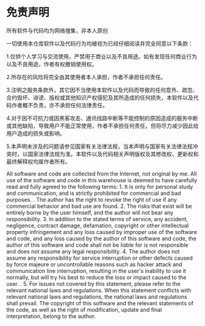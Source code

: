 # 免责声明

   所有软件与代码均为网络搜集，非本人原创
   
   一切使用本仓库软件以及代码行为均被视为已经仔细阅读并完全同意以下条款：
   
 1.仅供个人学习与交流使用，严禁用于商业以及不良用途。如有发现任何商业行为以及不良用途，作者有权撤销使用权。

 2.所存在的风险将完全由其使用者本人承担，作者不承担任何责任。

 3.注明之服务条款外，其它因不当使用本软件以及代码而导致的任何意外、疏忽、合约毁坏、诽谤、版权或其他知识产权侵犯及其所造成的任何损失，本软件以及代码作者概不负责，亦不承担任何法律责任。

 4.对于因不可抗力或因黑客攻击、通讯线路中断等不能控制的原因造成的服务中断或其他缺陷，导致用户不能正常使用，作者不承担任何责任，但将尽力减少因此给用户造成的损失或影响。

 5.本声明未涉及的问题请参见国家有关法律法规，当本声明与国家有关法律法规冲突时，以国家法律法规为准。本软件以及代码相关声明版权及其修改权、更新权和最终解释权均属作者所有。
 
 All software and code are collected from the Internet, not original by me. All use of the software and code in this warehouse is deemed to have carefully read and fully agreed to the following terms: 1. It is only for personal study and communication, and is strictly prohibited for commercial and bad purposes. . The author has the right to revoke the right of use if any commercial behavior and bad use are found. 2. The risks that exist will be entirely borne by the user himself, and the author will not bear any responsibility. 3. In addition to the stated terms of service, any accident, negligence, contract damage, defamation, copyright or other intellectual property infringement and any loss caused by improper use of the software and code, and any loss caused by the author of this software and code, the author of this software and code shall not be liable for is not responsible and does not assume any legal responsibility. 4. The author does not assume any responsibility for service interruption or other defects caused by force majeure or uncontrollable reasons such as hacker attack and communication line interruption, resulting in the user's inability to use it normally, but will try his best to reduce the loss or impact caused to the user. . 5. For issues not covered by this statement, please refer to the relevant national laws and regulations. When this statement conflicts with relevant national laws and regulations, the national laws and regulations shall prevail. The copyright of this software and the relevant statements of the code, as well as the right of modification, update and final interpretation, belong to the author.
